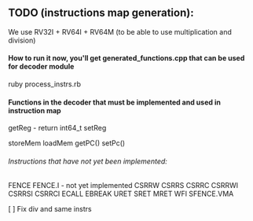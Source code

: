 ## TODO (instructions map generation):
We use RV32I + RV64I + RV64M (to be able to use multiplication and division)

#### How to run it now, you'll get generated_functions.cpp that can be used for decoder module
ruby process_instrs.rb

#### Functions in the decoder that must be implemented and used in instruction map
getReg - return int64_t
setReg 

storeMem
loadMem
getPC()
setPc()

###### Instructions that have not yet been implemented:
FENCE FENCE.I - not yet implemented
CSRRW CSRRS CSRRC CSRRWI CSRRSI CSRRCI 
ECALL EBREAK
URET SRET MRET
WFI SFENCE.VMA

[ ] Fix div and same instrs